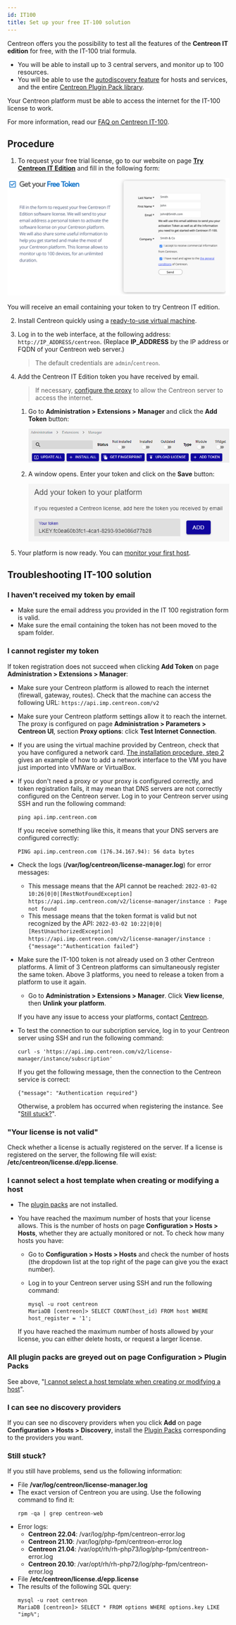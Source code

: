 ```yaml
---
id: IT100
title: Set up your free IT-100 solution
---
```


Centreon offers you the possibility to test all the features of the **Centreon IT edition** for free, with the IT-100 trial formula.

- You will be able to install up to 3 central servers, and monitor up to 100 resources. 
- You will be able to use the [autodiscovery feature](../monitoring/discovery/introduction.md) for hosts and services, and  the entire [Centreon Plugin Pack library](/pp/integrations/plugin-packs/getting-started/introduction).

Your Centreon platform must be able to access the internet for the IT-100 license to work.

For more information, read our [FAQ on Centreon IT-100](https://www.centreon.com/en/faq/faq-centreon-it-100/).

## Procedure

1. To request your free trial license, go to our website on page **[Try Centreon IT Edition](https://www.centreon.com/en/free-trial/)**
and fill in the following form:

  ![image](../assets/getting-started/it_100_free_token_form.png)

  You will receive an email containing your token to try Centreon IT edition.

2. Install Centreon quickly using a [ready-to-use virtual machine](../installation/installation-of-a-central-server/using-virtual-machines.md).

3. Log in to the web interface, at the following address: `http://IP_ADDRESS/centreon`. (Replace **IP_ADDRESS** by the IP address or FQDN of your Centreon web server.)
      
    > The default credentials are `admin`/`centreon`.

4. Add the Centreon IT Edition token you have received by email.
    > If necessary, [configure the proxy](../administration/parameters/centreon-ui.md#proxy-configuration)
    > to allow the Centreon server to access the internet.

      1. Go to **Administration > Extensions > Manager** and click the **Add Token** button:

          ![image](../assets/getting-started/it_100_free_token_add_1.png)

      2. A window opens. Enter your token and click on the **Save** button:

          ![image](../assets/getting-started/it_100_free_token_add_2.png)

5. Your platform is now ready. You can [monitor your first host](first-supervision.md).

## Troubleshooting IT-100 solution

### I haven't received my token by email

* Make sure the email address you provided in the IT 100 registration form is valid.
* Make sure the email containing the token has not been moved to the spam folder.

### I cannot register my token

If token registration does not succeed when clicking **Add Token** on page **Administration > Extensions > Manager**:

* Make sure your Centreon platform is allowed to reach the internet (firewall, gateway, routes). Check that the machine can access the following URL: `https://api.imp.centreon.com/v2`

* Make sure your Centreon platform settings allow it to reach the internet. The proxy is configured on page **Administration > Parameters > Centreon UI**, section **Proxy options**: click **Test Internet Connection**.

* If you are using the virtual machine provided by Centreon, check that you have configured a network card. [The installation procedure, step 2](../installation/installation-of-a-central-server/using-virtual-machines.md#step-2--installing-the-virtual-machine) gives an example of how to add a network interface to the VM you have just imported into VMWare or VirtualBox.

* If you don't need a proxy or your proxy is configured correctly, and token registration fails, it may mean that DNS servers are not correctly configured on the Centreon server. Log in to your Centreon server using SSH and run the following command:

  ```shell
  ping api.imp.centreon.com
  ```

  If you receive something like this, it means that your DNS servers are configured correctly:

  ```shell
  PING api.imp.centreon.com (176.34.167.94): 56 data bytes
  ```

* Check the logs (**/var/log/centreon/license-manager.log**) for error messages:

  * This message means that the API cannot be reached: `2022-03-02 10:26|0|0|[RestNotFoundException] https://api.imp.centreon.com/v2/license-manager/instance : Page not found`
  * This message means that the token format is valid but not recognized by the API: `2022-03-02 10:22|0|0|[RestUnauthorizedException] https://api.imp.centreon.com/v2/license-manager/instance : {"message":"Authentication failed"}`

* Make sure the IT-100 token is not already used on 3 other Centreon platforms. A limit of 3 Centreon platforms can simultaneously register the same token. Above 3 platforms, you need to release a token from a platform to use it again.
  * Go to **Administration > Extensions > Manager**. Click **View license**, then **Unlink your platform**.

  If you have any issue to access your platforms, contact [Centreon](mailto:sophie@centreon.com).

* To test the connection to our subcription service, log in to your Centreon server using SSH and run the following command:

  ```shell
  curl -s 'https://api.imp.centreon.com/v2/license-manager/instance/subscription'
  ```

  If you get the following message, then the connection to the Centreon service is correct:

  ```shell
  {"message": "Authentication required"}
  ```

  Otherwise, a problem has occurred when registering the instance. See "[Still stuck?](#still-stuck)".

### "Your license is not valid"

Check whether a license is actually registered on the server. If a license is registered on the server, the following file will exist: **/etc/centreon/license.d/epp.license**.

### I cannot select a host template when creating or modifying a host

* The [plugin packs](../monitoring/pluginpacks.md) are not installed.
* You have reached the maximum number of hosts that your license allows. This is the number of hosts on page **Configuration > Hosts > Hosts**, whether they are actually monitored or not. To check how many hosts you have:

  * Go to **Configuration > Hosts > Hosts** and check the number of hosts (the dropdown list at the top right of the page can give you the exact number).
  * Log in to your Centreon server using SSH and run the following command:

    ```shell
    mysql -u root centreon
    MariaDB [centreon]> SELECT COUNT(host_id) FROM host WHERE host_register = '1';
    ```

  If you have reached the maximum number of hosts allowed by your license, you can either delete hosts, or request a larger license.

### All plugin packs are greyed out on page Configuration > Plugin Packs

See above, "[I cannot select a host template when creating or modifying a host](#i-cannot-select-a-host-template-when-creating-or-modifying-a-host)".

### I can see no discovery providers

If you can see no discovery providers when you click **Add** on page **Configuration > Hosts > Discovery**,
install the [Plugin Packs](../monitoring/pluginpacks.md) corresponding to the providers you want.

### Still stuck?

If you still have problems, send us the following information:

* File **/var/log/centreon/license-manager.log**
* The exact version of Centreon you are using. Use the following command to find it:
  ```shell
  rpm -qa | grep centreon-web
  ```
* Error logs:
  * **Centreon 22.04**: /var/log/php-fpm/centreon-error.log
  * **Centreon 21.10**: /var/log/php-fpm/centreon-error.log
  * **Centreon 21.04**: /var/opt/rh/rh-php73/log/php-fpm/centreon-error.log
  * **Centreon 20.10**: /var/opt/rh/rh-php72/log/php-fpm/centreon-error.log
* File **/etc/centreon/license.d/epp.license**
* The results of the following SQL query:
  ```shell
  mysql -u root centreon
  MariaDB [centreon]> SELECT * FROM options WHERE options.key LIKE "imp%";
  ```
